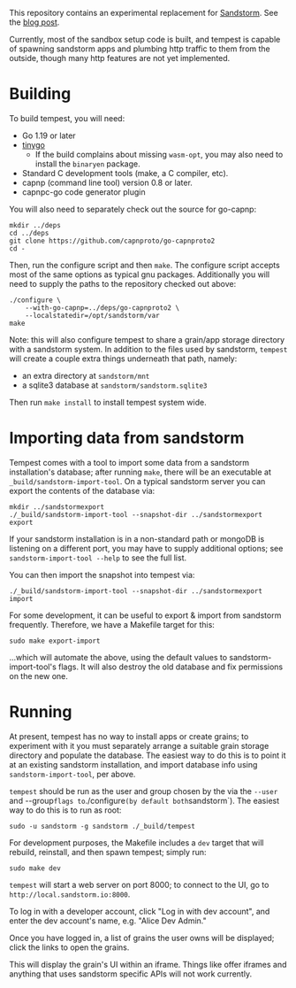 This repository contains an experimental replacement for [Sandstorm][1].
See the [blog post][2].

Currently, most of the sandbox setup code is built, and tempest
is capable of spawning sandstorm apps and plumbing http traffic to them
from the outside, though many http features are not yet implemented.

# Building

To build tempest, you will need:

- Go 1.19 or later
- [tinygo](https://tinygo.org/)
  - If the build complains about missing `wasm-opt`, you may also need
    to install the `binaryen` package.
- Standard C development tools (make, a C compiler, etc).
- capnp (command line tool) version 0.8 or later.
- capnpc-go code generator plugin

You will also need to separately check out the source for go-capnp:

```
mkdir ../deps
cd ../deps
git clone https://github.com/capnproto/go-capnproto2
cd -
```

Then, run the configure script and then `make`. The configure script
accepts
most of the same options as typical gnu packages. Additionally you will
need to supply the paths to the repository checked out above:

```
./configure \
    --with-go-capnp=../deps/go-capnproto2 \
    --localstatedir=/opt/sandstorm/var
make
```

Note: this will also configure tempest to share a grain/app storage
directory with a sandstorm system.  In addition to
the files used by sandstorm, `tempest` will create a couple extra things
underneath that path, namely:

- an extra directory at `sandstorm/mnt`
- a sqlite3 database at `sandstorm/sandstorm.sqlite3`

Then run `make install` to install tempest system wide.

# Importing data from sandstorm

Tempest comes with a tool to import some data from a sandstorm
installation's database; after running `make`, there will be
an executable at `_build/sandstorm-import-tool`. On a typical sandstorm
server you can export the contents of the database via:

```
mkdir ../sandstormexport
./_build/sandstorm-import-tool --snapshot-dir ../sandstormexport export
```

If your sandstorm installation is in a non-standard path or mongoDB is
listening on a different port, you may have to supply additional
options; see `sandstorm-import-tool --help` to see the full list.

You can then import the snapshot into tempest via:

```
./_build/sandstorm-import-tool --snapshot-dir ../sandstormexport import
```

For some development, it can be useful to export & import from sandstorm
frequently. Therefore, we have a Makefile target for this:

```
sudo make export-import
```

...which will automate the above, using the default values to
sandstorm-import-tool's flags. It will also destroy the old database
and fix permissions on the new one.

# Running

At present, tempest has no way to install apps or create grains; to
experiment with it you must separately arrange a suitable grain storage
directory and populate the database. The easiest way to do this is to
point it at an existing sandstorm installation, and import database info
using `sandstorm-import-tool`, per above.

`tempest` should be run as the user and group chosen by the via
the `--user` and --group` flags to `./configure` (by default both
`sandstorm`).  The easiest way to do this is to run as root:

```
sudo -u sandstorm -g sandstorm ./_build/tempest
```

For development purposes, the Makefile includes a `dev` target that will
rebuild, reinstall, and then spawn tempest; simply run:

```
sudo make dev
```

`tempest` will start a web server on port 8000; to connect to the
UI, go to `http://local.sandstorm.io:8000`.

To log in with a developer account, click "Log in with dev account", and
enter the dev account's name, e.g. "Alice Dev Admin."

Once you have logged in, a list of grains the user owns will be
displayed; click the links to open the grains.

This will display the grain's UI within an iframe. Things like
offer iframes and anything that uses sandstorm specific APIs will not
work currently.

[1]: https://sandstorm.io
[2]: https://zenhack.net/2023/01/06/introducing-tempest.html
